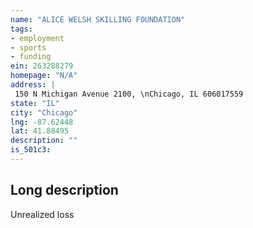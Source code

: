```yaml
---
name: "ALICE WELSH SKILLING FOUNDATION"
tags:
- employment
- sports
- funding
ein: 263288279
homepage: "N/A"
address: |
 150 N Michigan Avenue 2100, \nChicago, IL 606017559
state: "IL"
city: "Chicago"
lng: -87.62448
lat: 41.88495
description: ""
is_501c3: 
---
```


## Long description

Unrealized loss
